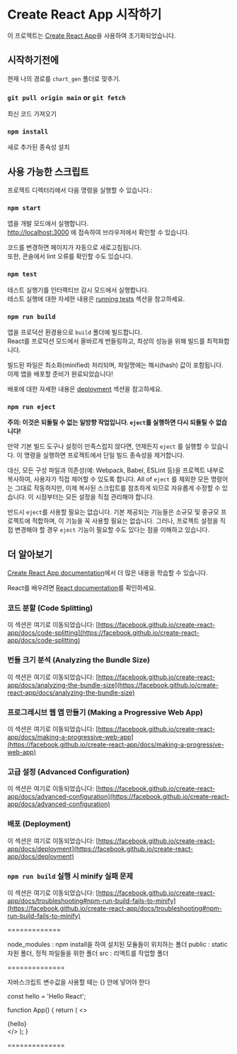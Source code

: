 # Create React App 시작하기

이 프로젝트는 [Create React App](https://github.com/facebook/create-react-app)을 사용하여 초기화되었습니다.

## 시작하기전에

현재 나의 경로를 `chart_gen` 폴더로 맞추기.

### `git pull origin main` or `git fetch`
최신 코드 가져오기

### `npm install`
새로 추가된 종속성 설치

## 사용 가능한 스크립트

프로젝트 디렉터리에서 다음 명령을 실행할 수 있습니다.:

### `npm start`

앱을 개발 모드에서 실행합니다.\
[http://localhost:3000](http://localhost:3000) 에 접속하여 브라우저에서 확인할 수 있습니다.

코드를 변경하면 페이지가 자동으로 새로고침됩니다.\
또한, 콘솔에서 lint 오류를 확인할 수도 있습니다.

### `npm test`

테스트 실행기를 인터랙티브 감시 모드에서 실행합니다.\
테스트 실행에 대한 자세한 내용은 [running tests](https://facebook.github.io/create-react-app/docs/running-tests) 섹션을 참고하세요.

### `npm run build`

앱을 프로덕션 환경용으로 `build` 폴더에 빌드합니다.\
React를 프로덕션 모드에서 올바르게 번들링하고, 최상의 성능을 위해 빌드를 최적화합니다.

빌드된 파일은 최소화(minified) 처리되며, 파일명에는 해시(hash) 값이 포함됩니다.\
이제 앱을 배포할 준비가 완료되었습니다!

배포에 대한 자세한 내용은 [deployment](https://facebook.github.io/create-react-app/docs/deployment) 섹션을 참고하세요.

### `npm run eject`

**주의: 이것은 되돌릴 수 없는 일방향 작업입니다. `eject`를 실행하면 다시 되돌릴 수 없습니다!**

만약 기본 빌드 도구나 설정이 만족스럽지 않다면, 언제든지 `eject` 를 실행할 수 있습니다. 이 명령을 실행하면 프로젝트에서 단일 빌드 종속성을 제거합니다.

대신, 모든 구성 파일과 의존성(예: Webpack, Babel, ESLint 등)을 프로젝트 내부로 복사하여, 사용자가 직접 제어할 수 있도록 합니다. All of `eject` 를 제외한 모든 명령어는 그대로 작동하지만, 이제 복사된 스크립트를 참조하게 되므로 자유롭게 수정할 수 있습니다. 이 시점부터는 모든 설정을 직접 관리해야 합니다.

반드시 `eject`를 사용할 필요는 없습니다. 기본 제공되는 기능들은 소규모 및 중규모 프로젝트에 적합하며, 이 기능을 꼭 사용할 필요는 없습니다. 그러나, 프로젝트 설정을 직접 변경해야 할 경우 `eject` 기능이 필요할 수도 있다는 점을 이해하고 있습니다.

## 더 알아보기

[Create React App documentation](https://facebook.github.io/create-react-app/docs/getting-started)에서 더 많은 내용을 학습할 수 있습니다.

React를 배우려면 [React documentation](https://reactjs.org/)를 확인하세요.

### 코드 분할 (Code Splitting)

이 섹션은 여기로 이동되었습니다: [https://facebook.github.io/create-react-app/docs/code-splitting](https://facebook.github.io/create-react-app/docs/code-splitting)

### 번들 크기 분석 (Analyzing the Bundle Size)

이 섹션은 여기로 이동되었습니다: [https://facebook.github.io/create-react-app/docs/analyzing-the-bundle-size](https://facebook.github.io/create-react-app/docs/analyzing-the-bundle-size)

### 프로그레시브 웹 앱 만들기 (Making a Progressive Web App)

이 섹션은 여기로 이동되었습니다: [https://facebook.github.io/create-react-app/docs/making-a-progressive-web-app](https://facebook.github.io/create-react-app/docs/making-a-progressive-web-app)

### 고급 설정 (Advanced Configuration)

이 섹션은 여기로 이동되었습니다: [https://facebook.github.io/create-react-app/docs/advanced-configuration](https://facebook.github.io/create-react-app/docs/advanced-configuration)

### 배포 (Deployment)

이 섹션은 여기로 이동되었습니다: [https://facebook.github.io/create-react-app/docs/deployment](https://facebook.github.io/create-react-app/docs/deployment)

### `npm run build` 실행 시 minify 실패 문제

이 섹션은 여기로 이동되었습니다: [https://facebook.github.io/create-react-app/docs/troubleshooting#npm-run-build-fails-to-minify](https://facebook.github.io/create-react-app/docs/troubleshooting#npm-run-build-fails-to-minify)

=============

node_modules : npm install을 하여 설치된 모듈들이 위치하는 폴더
public : static 자원 폴더, 정적 파일들을 위한 폴더
src : 리액트를 작업할 폴더

==============

자바스크립트 변수값을 사용할 때는 {} 안에 넣어야 한다

const hello = 'Hello React';

function App() {
    return (
        <>
            <Hello />
            <div>{hello}</div>
        </>
    );
}

==============